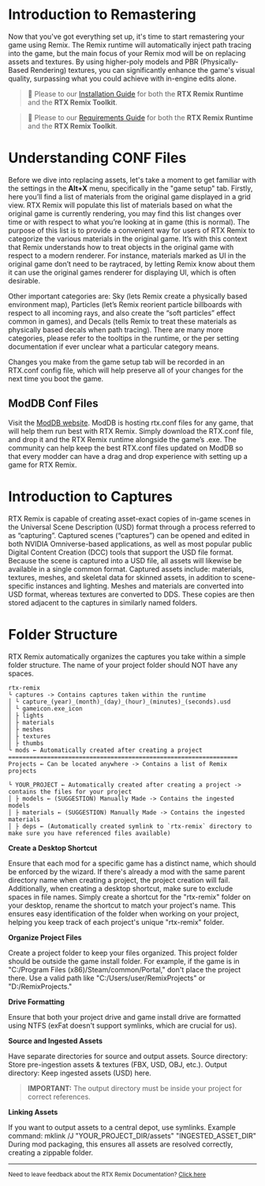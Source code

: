 # Introduction to Remastering

Now that you've got everything set up, it's time to start remastering your game using Remix. The Remix runtime will automatically inject path tracing into the game, but the main focus of your Remix mod will be on replacing assets and textures. By using higher-poly models and PBR (Physically-Based Rendering) textures, you can significantly enhance the game's visual quality, surpassing what you could achieve with in-engine edits alone.

> 📝 Please to our [Installation Guide](../remix-installation.md) for both the **RTX Remix Runtime** and the **RTX Remix Toolkit**.

> 📝 Please to our [Requirements Guide](../remix-overview.md) for both the **RTX Remix Runtime** and the **RTX Remix Toolkit**.

# Understanding CONF Files

Before we dive into replacing assets, let's take a moment to get familiar with the settings in the **Alt+X** menu, specifically in the "game setup" tab. Firstly, here you’ll find a list of materials from the original game displayed in a grid view.  RTX Remix will populate this list of materials based on what the original game is currently rendering, you may find this list changes over time or with respect to what you’re looking at in game (this is normal).  The purpose of this list is to provide a convenient way for users of RTX Remix to categorize the various materials in the original game.  It’s with this context that Remix understands how to treat objects in the original game with respect to a modern renderer.  For instance, materials marked as UI in the original game don’t need to be raytraced, by letting Remix know about them it can use the original games renderer for displaying UI, which is often desirable.

Other important categories are: Sky (lets Remix create a physically based environment map), Particles (let’s Remix reorient particle billboards with respect to all incoming rays, and also create the “soft particles” effect common in games), and Decals (tells Remix to treat these materials as physically based decals when path tracing).  There are many more categories, please refer to the tooltips in the runtime, or the per setting documentation if ever unclear what a particular category means.

Changes you make from the game setup tab will be recorded in an RTX.conf config file, which will help preserve all of your changes for the next time you boot the game.

## ModDB Conf Files

Visit the [ModDB website](https://www.moddb.com/rtx/). ModDB is hosting rtx.conf files for any game, that will help them run best with RTX Remix. Simply download the RTX.conf file, and drop it and the RTX Remix runtime alongside the game’s .exe. The community can help keep the best RTX.conf files updated on ModDB so that every modder can have a drag and drop experience with setting up a game for RTX Remix.


# Introduction to Captures

RTX Remix is capable of creating asset-exact copies of in-game scenes in the Universal Scene Description (USD) format through a process referred to as “capturing”. Captured scenes (“captures”) can be opened and edited in both NVIDIA Omniverse-based applications, as well as most popular public Digital Content Creation (DCC) tools that support the USD file format.   Because the scene is captured into a USD file, all assets will likewise be available in a single common format. Captured assets include: materials, textures, meshes, and skeletal data for skinned assets, in addition to scene-specific instances and lighting.  Meshes and materials are converted into USD format, whereas textures are converted to DDS. These copies are then stored adjacent to the captures in similarly named folders.

# Folder Structure

RTX Remix automatically organizes the captures you take within a simple folder structure.  The name of your project folder should NOT have any spaces.

```text
rtx-remix
└ captures -> Contains captures taken within the runtime
│ └ capture_(year)_(month)_(day)_(hour)_(minutes)_(seconds).usd
│ └ gameicon.exe_icon
│ ├ lights
│ ├ materials
│ ├ meshes
│ ├ textures
│ ├ thumbs
└ mods ← Automatically created after creating a project
=================================================================
Projects ← Can be located anywhere -> Contains a list of Remix projects

└ YOUR_PROJECT ← Automatically created after creating a project -> contains the files for your project
│ ├ models ← (SUGGESTION) Manually Made -> Contains the ingested models
│ ├ materials ← (SUGGESTION) Manually Made -> Contains the ingested materials
│ ├ deps ← (Automatically created symlink to `rtx-remix` directory to make sure you have referenced files available)
```
**Create a Desktop Shortcut**

Ensure that each mod for a specific game has a distinct name, which should be enforced by the wizard. If there's already a mod with the same parent directory name when creating a project, the project creation will fail. Additionally, when creating a desktop shortcut, make sure to exclude spaces in file names. Simply create a shortcut for the "rtx-remix" folder on your desktop, rename the shortcut to match your project's name. This ensures easy identification of the folder when working on your project, helping you keep track of each project's unique "rtx-remix" folder.

**Organize Project Files**

Create a project folder to keep your files organized.
This project folder should be outside the game install folder.
For example, if the game is in "C:/Program Files (x86)/Steam/common/Portal," don't place the project there.
Use a valid path like "C:/Users/user/RemixProjects" or "D:/RemixProjects."

**Drive Formatting**

Ensure that both your project drive and game install drive are formatted using NTFS (exFat doesn't support symlinks, which are crucial for us).

**Source and Ingested Assets**

Have separate directories for source and output assets.
Source directory: Store pre-ingestion assets & textures (FBX, USD, OBJ, etc.).
Output directory: Keep ingested assets (USD) here.

> **IMPORTANT:** The output directory must be inside your project for correct references.

**Linking Assets**

If you want to output assets to a central depot, use symlinks.
Example command: mklink /J "YOUR_PROJECT_DIR/assets" "INGESTED_ASSET_DIR"
During mod packaging, this ensures all assets are resolved correctly, creating a zippable folder.

***
<sub> Need to leave feedback about the RTX Remix Documentation?  [Click here](https://github.com/NVIDIAGameWorks/rtx-remix/issues/new?assignees=nvdamien&labels=documentation%2Cfeedback%2Ctriage&projects=&template=documentation_feedback.yml&title=%5BDocumentation+feedback%5D%3A+) <sub>